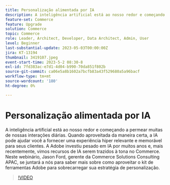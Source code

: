 ```yaml
---
title: Personalização alimentada por IA
description: A inteligência artificial está ao nosso redor e começando a permear muitas de nossas interações diárias. Quando aproveitada da maneira certa, a IA pode ajudar você a fornecer uma experiência hiper relevante e memorável para seus clientes. A Adobe investiu pesado em IA por muitos anos e, mais recentemente, vimos recursos de IA serem trazidos à tona no Commerce. Neste webinário, Jason Ford, gerente da Commerce Solutions Consulting APAC, se juntará a nós para saber mais sobre como aproveitar o kit de ferramentas Adobe para sobrecarregar sua estratégia de personalização.
feature-set: Commerce
feature: Upgrade
solution: Commerce
topic: Commerce
role: Leader, Architect, Developer, Data Architect, Admin, User
level: Beginner
last-substantial-update: 2023-05-03T00:00:00Z
jira: KT-13194
thumbnail: 3419107.jpeg
event-start-time: 2023-5-2 08:30-8
exl-id: 7fd383ac-e7d1-4d04-b990-70da851f802b
source-git-commit: ca06e5a8b1602a7bcfb83a43f529680a5a96bacf
workflow-type: tm+mt
source-wordcount: '180'
ht-degree: 0%

---
```


# Personalização alimentada por IA

A inteligência artificial está ao nosso redor e começando a permear muitas de nossas interações diárias. Quando aproveitada da maneira certa, a IA pode ajudar você a fornecer uma experiência hiper relevante e memorável para seus clientes. A Adobe investiu pesado em IA por muitos anos e, mais recentemente, vimos recursos de IA serem trazidos à tona no Commerce. Neste webinário, Jason Ford, gerente da Commerce Solutions Consulting APAC, se juntará a nós para saber mais sobre como aproveitar o kit de ferramentas Adobe para sobrecarregar sua estratégia de personalização.

>[!VIDEO](https://video.tv.adobe.com/v/3419107/?learn=on)
